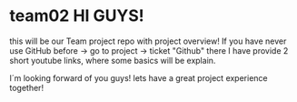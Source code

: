 # team02 HI GUYS!
this will be our Team project repo with project overview!
If you have never use GitHub before -> go to project -> ticket "Github" there I have provide 2 short youtube links, where some basics will be explain.

I´m looking forward of you guys! 
lets have a great project experience together! 
